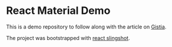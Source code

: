 # React Material Demo

This is a demo repository to follow along with the article on [Gistia](https://gistia.com).

The project was bootstrapped with [react slingshot](https://github.com/coryhouse/react-slingshot).